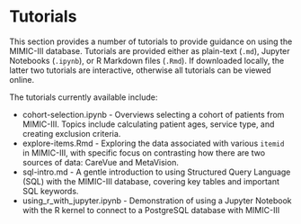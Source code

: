 # Tutorials

This section provides a number of tutorials to provide guidance on using the MIMIC-III database. Tutorials are provided either as plain-text (`.md`), Jupyter Notebooks (`.ipynb`), or R Markdown files (`.Rmd`). If downloaded locally, the latter two tutorials are interactive, otherwise all tutorials can be viewed online.

The tutorials currently available include:

* cohort-selection.ipynb - Overviews selecting a cohort of patients from MIMIC-III. Topics include calculating patient ages, service type, and creating exclusion criteria.
* explore-items.Rmd - Exploring the data associated with various `itemid` in MIMIC-III, with specific focus on contrasting how there are two sources of data: CareVue and MetaVision.
* sql-intro.md - A gentle introduction to using Structured Query Language (SQL) with the MIMIC-III database, covering key tables and important SQL keywords.
* using_r_with_jupyter.ipynb - Demonstration of using a Jupyter Notebook with the R kernel to connect to a PostgreSQL database with MIMIC-III
